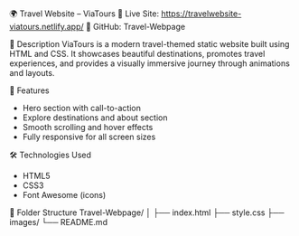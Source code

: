 🌍 Travel Website – ViaTours
🔗 Live Site: https://travelwebsite-viatours.netlify.app/
📂 GitHub: Travel-Webpage

📌 Description
ViaTours is a modern travel-themed static website built using HTML and CSS. It showcases beautiful destinations, promotes travel experiences, and provides a visually immersive journey through animations and layouts.

🚀 Features
- Hero section with call-to-action
- Explore destinations and about section
- Smooth scrolling and hover effects
- Fully responsive for all screen sizes

🛠️ Technologies Used
- HTML5
- CSS3
- Font Awesome (icons)

📁 Folder Structure
Travel-Webpage/
│
├── index.html
├── style.css
├── images/
└── README.md
